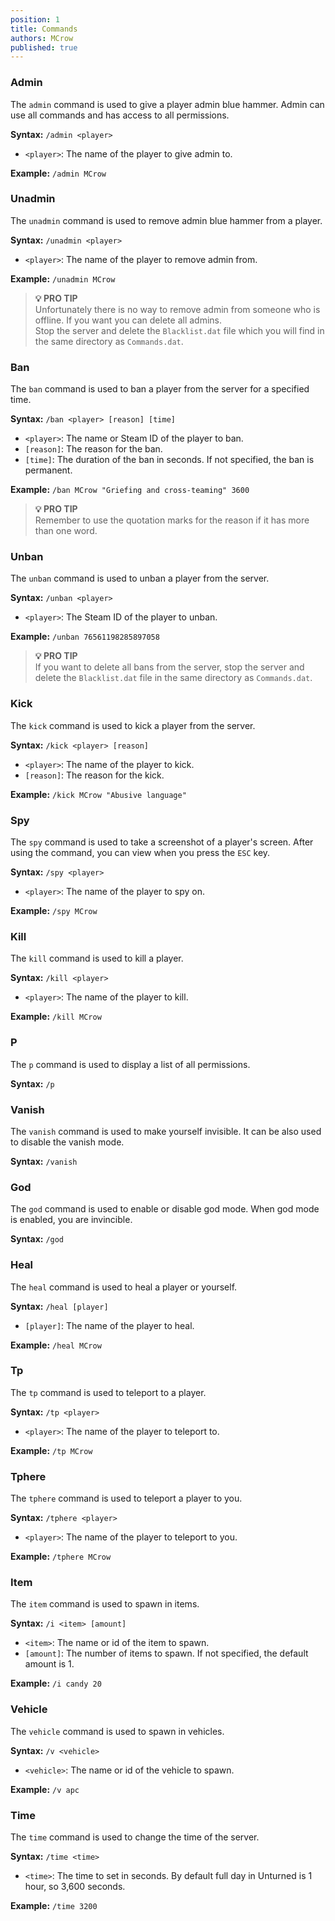 ```yaml
---
position: 1
title: Commands
authors: MCrow
published: true
---
```


### Admin
The `admin` command is used to give a player admin blue hammer. Admin can use all commands and has access to all permissions.

**Syntax:** `/admin <player>`
- `<player>`: The name of the player to give admin to.

**Example:** `/admin MCrow`

### Unadmin
The `unadmin` command is used to remove admin blue hammer from a player.

**Syntax:** `/unadmin <player>`
- `<player>`: The name of the player to remove admin from.

**Example:** `/unadmin MCrow`

> **💡 PRO TIP**  
> Unfortunately there is no way to remove admin from someone who is offline. If you want you can delete all admins.  
Stop the server and delete the `Blacklist.dat` file which you will find in the same directory as `Commands.dat`.

### Ban
The `ban` command is used to ban a player from the server for a specified time.  

**Syntax:** `/ban <player> [reason] [time]`
- `<player>`: The name or Steam ID of the player to ban.
- `[reason]`: The reason for the ban.
- `[time]`: The duration of the ban in seconds. If not specified, the ban is permanent.

**Example:** `/ban MCrow "Griefing and cross-teaming" 3600`

> **💡 PRO TIP**  
> Remember to use the quotation marks for the reason if it has more than one word.

### Unban
The `unban` command is used to unban a player from the server. 

**Syntax:** `/unban <player>`
- `<player>`: The Steam ID of the player to unban.

**Example:** `/unban 76561198285897058`

> **💡 PRO TIP**  
> If you want to delete all bans from the server, stop the server and delete the `Blacklist.dat` file in the same directory as `Commands.dat`.

### Kick
The `kick` command is used to kick a player from the server.

**Syntax:** `/kick <player> [reason]`
- `<player>`: The name of the player to kick.
- `[reason]`: The reason for the kick.

**Example:** `/kick MCrow "Abusive language"`

### Spy
The `spy` command is used to take a screenshot of a player's screen. After using the command, you can view when you press the `ESC` key.

**Syntax:** `/spy <player>`
- `<player>`: The name of the player to spy on.

**Example:** `/spy MCrow`

### Kill
The `kill` command is used to kill a player.

**Syntax:** `/kill <player>`
- `<player>`: The name of the player to kill.

**Example:** `/kill MCrow`

### P
The `p` command is used to display a list of all permissions.

**Syntax:** `/p`

### Vanish
The `vanish` command is used to make yourself invisible. It can be also used to disable the vanish mode.

**Syntax:** `/vanish`

### God
The `god` command is used to enable or disable god mode. When god mode is enabled, you are invincible.

**Syntax:** `/god`

### Heal
The `heal` command is used to heal a player or yourself.

**Syntax:** `/heal [player]`
- `[player]`: The name of the player to heal.

**Example:** `/heal MCrow`

### Tp
The `tp` command is used to teleport to a player.

**Syntax:** `/tp <player>`
- `<player>`: The name of the player to teleport to.

**Example:** `/tp MCrow`

### Tphere
The `tphere` command is used to teleport a player to you.

**Syntax:** `/tphere <player>`
- `<player>`: The name of the player to teleport to you.

**Example:** `/tphere MCrow`

### Item
The `item` command is used to spawn in items.

**Syntax:** `/i <item> [amount]`
- `<item>`: The name or id of the item to spawn.
- `[amount]`: The number of items to spawn. If not specified, the default amount is 1.

**Example:** `/i candy 20`

### Vehicle
The `vehicle` command is used to spawn in vehicles.

**Syntax:** `/v <vehicle>`
- `<vehicle>`: The name or id of the vehicle to spawn.

**Example:** `/v apc`

### Time
The `time` command is used to change the time of the server.

**Syntax:** `/time <time>`
- `<time>`: The time to set in seconds. By default full day in Unturned is 1 hour, so 3,600 seconds.

**Example:** `/time 3200`
